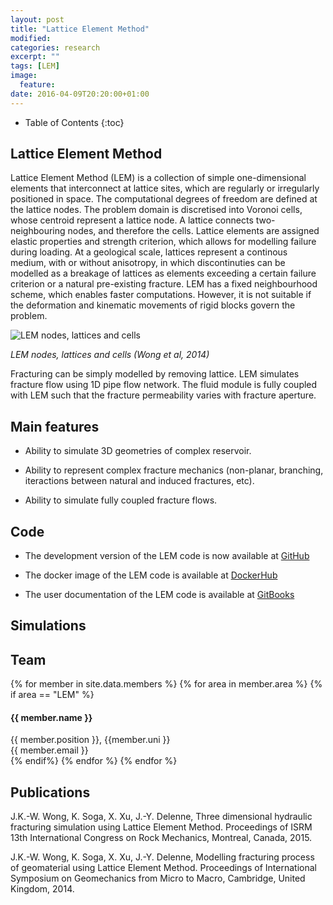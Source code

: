 ```yaml
---
layout: post
title: "Lattice Element Method"
modified:
categories: research
excerpt: ""
tags: [LEM]
image:
  feature:
date: 2016-04-09T20:20:00+01:00
---
```

* Table of Contents
{:toc}

## Lattice Element Method

Lattice Element Method (LEM) is a collection of simple one-dimensional elements that interconnect at lattice sites, which are regularly or irregularly positioned in space. The computational degrees of freedom are defined at the lattice nodes. The problem domain is discretised into Voronoi cells, whose centroid represent a lattice node. A lattice connects two-neighbouring nodes, and therefore the cells. Lattice elements are assigned elastic properties and strength criterion, which allows for modelling failure during loading. At a geological scale, lattices represent a continous medium, with or without anisotropy, in which discontinuties can be modelled as a breakage of lattices as elements exceeding a certain failure criterion or a natural pre-existing fracture. LEM has a fixed neighbourhood scheme, which enables faster computations. However, it is not suitable if the deformation and kinematic movements of rigid blocks govern the problem.

![LEM nodes, lattices and cells]({{site.url}}/images/cb-geo/research/lem/lem.png)

*LEM nodes, lattices and cells (Wong et al, 2014)*

Fracturing can be simply modelled by removing lattice. LEM  simulates fracture flow using 1D pipe flow network. The fluid module is fully coupled with LEM such that the fracture permeability varies with fracture aperture.

## Main features

* Ability to simulate 3D geometries of complex reservoir.

* Ability to represent complex fracture mechanics (non-planar, branching, iteractions between natural and induced fractures, etc).

* Ability to simulate fully coupled fracture flows.


## Code

* The development version of the LEM code is now available at [GitHub](https://www.github.com/cb-geo/lem) 

* The docker image of the LEM code is available at [DockerHub](https://hub.docker.com/r/cbgeo/lem/)

* The user documentation of the LEM code is available at [GitBooks](https://lem-doc.cb-geo.com)

## Simulations

## Team
<!-- Team filled from _data/members.yaml-->
   <div class="team">
    {% for member in site.data.members %}
      {% for area in member.area %}
        {% if area == "LEM" %}
          <div class="user">
            <div class="userimg" style="background-image:url('{{ site.baseurl }}/images/cb-geo/team/{{ member.image }}')">
            </div>
            <h4>{{ member.name }}</h4>	
            {{ member.position }}, {{member.uni }}<br/>
	 <a h   ref="mailto:{{ member.email }}">{{ member.email }}</a>
          </div>
        {% endif%}
      {% endfor %}
    {% endfor %}
   </div>
<!-- End team -->

## Publications

J.K.-W. Wong, K. Soga, X. Xu, J.-Y. Delenne, Three dimensional hydraulic fracturing simulation using Lattice Element Method. Proceedings of ISRM 13th International Congress on Rock Mechanics, Montreal, Canada, 2015.

J.K.-W. Wong, K. Soga, X. Xu, J.-Y. Delenne, Modelling fracturing process of geomaterial using Lattice Element Method. Proceedings of International Symposium on Geomechanics from Micro to Macro, Cambridge, United Kingdom, 2014.
